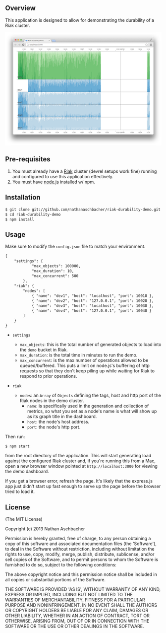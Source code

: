 ## Overview

This application is designed to allow for demonstrating the durability of a Riak cluster.

![image](public/images/screenshot.png)

## Pre-requisites

  1. You must already have a [Riak](http://docs.basho.com/riak/latest/downloads/) cluster (devrel setups work fine) running and configured to use this application effectively.
  2. You must have [node.js](http://nodejs.org/download/) installed w/ npm.

## Installation

    $ git clone git://github.com/nathanaschbacher/riak-durability-demo.git
    $ cd riak-durability-demo
    $ npm install

## Usage

Make sure to modify the `config.json` file to match your environment.

```
{
	"settings": {
			"max_objects": 100000,
			"max_duration": 10,
			"max_concurrent": 500
		},
	"riak": {
		"nodes": [
			{ "name": "dev1", "host": "localhost", "port": 10018 },
			{ "name": "dev2", "host": "127.0.0.1", "port": 10028 },
			{ "name": "dev3", "host": "localhost", "port": 10038 },
			{ "name": "dev4", "host": "127.0.0.1", "port": 10048 }
		]
	}
}
```

* `settings`
    * `max_objects`: this is the total number of generated objects to load into the `demo` bucket in Riak.
    * `max_duration`: is the total time in minutes to run the demo.
    * `max_concurrent`: is the max number of operations allowed to be queued/buffered.  This puts a limit on node.js's buffering of http requests so that they don't keep piling up while waiting for Riak to respond to prior operations.

* `riak`
    * `nodes`: an `Array` of `Objects` defining the tags, host and http port of the Riak nodes in the demo cluster.
        * `name`: is specifically used in the generation and collection of metrics, so what you set as a node's name is what will show up as its graph title in the dashboard.
        * `host`: the node's host address.
        * `port`: the node's http port.


Then run: 

    $ npm start 
    
from the root directory of the application.  This will start generating load against the configured Riak cluster and, if you're running this from a Mac, open a new browser window pointed at `http://localhost:3000` for viewing the demo dashboard.  

If you get a browser error, refresh the page.  It's likely that the express.js app just didn't start up fast enough to serve up the page before the browser tried to load it.

## License

(The MIT License)

Copyright (c) 2013 Nathan Aschbacher

Permission is hereby granted, free of charge, to any person obtaining
a copy of this software and associated documentation files (the
'Software'), to deal in the Software without restriction, including
without limitation the rights to use, copy, modify, merge, publish,
distribute, sublicense, and/or sell copies of the Software, and to
permit persons to whom the Software is furnished to do so, subject to
the following conditions:

The above copyright notice and this permission notice shall be
included in all copies or substantial portions of the Software.

THE SOFTWARE IS PROVIDED 'AS IS', WITHOUT WARRANTY OF ANY KIND,
EXPRESS OR IMPLIED, INCLUDING BUT NOT LIMITED TO THE WARRANTIES OF
MERCHANTABILITY, FITNESS FOR A PARTICULAR PURPOSE AND NONINFRINGEMENT.
IN NO EVENT SHALL THE AUTHORS OR COPYRIGHT HOLDERS BE LIABLE FOR ANY
CLAIM, DAMAGES OR OTHER LIABILITY, WHETHER IN AN ACTION OF CONTRACT,
TORT OR OTHERWISE, ARISING FROM, OUT OF OR IN CONNECTION WITH THE
SOFTWARE OR THE USE OR OTHER DEALINGS IN THE SOFTWARE.